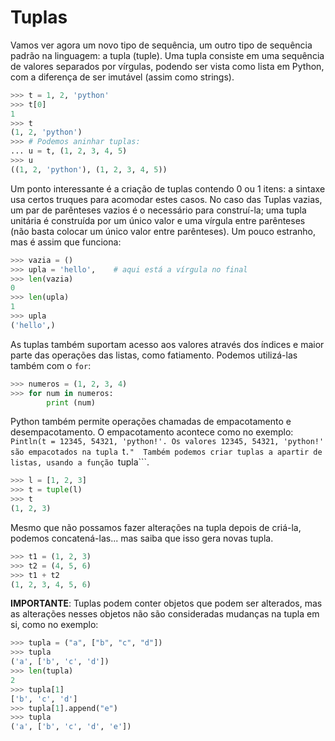 # Tuplas
Vamos ver agora um novo tipo de sequência, um outro tipo de sequência padrão na linguagem: a tupla (tuple). Uma tupla consiste em uma sequência de valores separados por vírgulas, podendo ser vista como lista em Python, com a diferença de ser imutável (assim como strings).

```python
>>> t = 1, 2, 'python'
>>> t[0]
1
>>> t
(1, 2, 'python')
>>> # Podemos aninhar tuplas:
... u = t, (1, 2, 3, 4, 5)
>>> u
((1, 2, 'python'), (1, 2, 3, 4, 5))
```
Um ponto interessante é a criação de tuplas contendo 0 ou 1 itens: a sintaxe usa certos truques para acomodar estes casos. No caso das Tuplas vazias, um par de parênteses vazios é o necessário para construí-la; uma tupla unitária é construída por um único valor e uma vírgula entre parênteses (não basta colocar um único valor entre parênteses). Um pouco estranho, mas é assim que funciona:

```python
>>> vazia = ()
>>> upla = 'hello',    # aqui está a vírgula no final
>>> len(vazia)
0
>>> len(upla)
1
>>> upla
('hello',)
```

As tuplas também suportam acesso aos valores através dos índices e maior parte das operações das listas, como fatiamento. Podemos utilizá-las também com o ```for```:

```python
>>> numeros = (1, 2, 3, 4)
>>> for num in numeros:
        print (num)
```

Python também permite operações chamadas de empacotamento e desempacotamento. O empacotamento acontece como no exemplo:
```Pintln(t = 12345, 54321, 'python!'. Os valores 12345, 54321, 'python!' são empacotados na tupla ```t```." 
Também podemos criar tuplas a apartir de listas, usando a função ```tupla```.

```python
>>> l = [1, 2, 3]
>>> t = tuple(l)
>>> t
(1, 2, 3)
```

Mesmo que não possamos fazer alterações na tupla depois de criá-la, podemos concatená-las... mas saiba que isso gera novas tupla.

``` python
>>> t1 = (1, 2, 3)
>>> t2 = (4, 5, 6)
>>> t1 + t2
(1, 2, 3, 4, 5, 6)
```

**IMPORTANTE**: Tuplas podem conter objetos que podem ser alterados, mas as alterações nesses objetos não são consideradas mudanças na tupla em si, como no exemplo:

```python
>>> tupla = ("a", ["b", "c", "d"])
>>> tupla
('a', ['b', 'c', 'd'])
>>> len(tupla)
2
>>> tupla[1]
['b', 'c', 'd']
>>> tupla[1].append("e")
>>> tupla
('a', ['b', 'c', 'd', 'e'])
```
